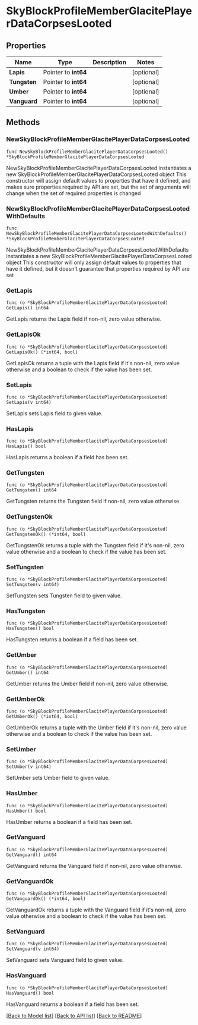 # SkyBlockProfileMemberGlacitePlayerDataCorpsesLooted

## Properties

Name | Type | Description | Notes
------------ | ------------- | ------------- | -------------
**Lapis** | Pointer to **int64** |  | [optional] 
**Tungsten** | Pointer to **int64** |  | [optional] 
**Umber** | Pointer to **int64** |  | [optional] 
**Vanguard** | Pointer to **int64** |  | [optional] 

## Methods

### NewSkyBlockProfileMemberGlacitePlayerDataCorpsesLooted

`func NewSkyBlockProfileMemberGlacitePlayerDataCorpsesLooted() *SkyBlockProfileMemberGlacitePlayerDataCorpsesLooted`

NewSkyBlockProfileMemberGlacitePlayerDataCorpsesLooted instantiates a new SkyBlockProfileMemberGlacitePlayerDataCorpsesLooted object
This constructor will assign default values to properties that have it defined,
and makes sure properties required by API are set, but the set of arguments
will change when the set of required properties is changed

### NewSkyBlockProfileMemberGlacitePlayerDataCorpsesLootedWithDefaults

`func NewSkyBlockProfileMemberGlacitePlayerDataCorpsesLootedWithDefaults() *SkyBlockProfileMemberGlacitePlayerDataCorpsesLooted`

NewSkyBlockProfileMemberGlacitePlayerDataCorpsesLootedWithDefaults instantiates a new SkyBlockProfileMemberGlacitePlayerDataCorpsesLooted object
This constructor will only assign default values to properties that have it defined,
but it doesn't guarantee that properties required by API are set

### GetLapis

`func (o *SkyBlockProfileMemberGlacitePlayerDataCorpsesLooted) GetLapis() int64`

GetLapis returns the Lapis field if non-nil, zero value otherwise.

### GetLapisOk

`func (o *SkyBlockProfileMemberGlacitePlayerDataCorpsesLooted) GetLapisOk() (*int64, bool)`

GetLapisOk returns a tuple with the Lapis field if it's non-nil, zero value otherwise
and a boolean to check if the value has been set.

### SetLapis

`func (o *SkyBlockProfileMemberGlacitePlayerDataCorpsesLooted) SetLapis(v int64)`

SetLapis sets Lapis field to given value.

### HasLapis

`func (o *SkyBlockProfileMemberGlacitePlayerDataCorpsesLooted) HasLapis() bool`

HasLapis returns a boolean if a field has been set.

### GetTungsten

`func (o *SkyBlockProfileMemberGlacitePlayerDataCorpsesLooted) GetTungsten() int64`

GetTungsten returns the Tungsten field if non-nil, zero value otherwise.

### GetTungstenOk

`func (o *SkyBlockProfileMemberGlacitePlayerDataCorpsesLooted) GetTungstenOk() (*int64, bool)`

GetTungstenOk returns a tuple with the Tungsten field if it's non-nil, zero value otherwise
and a boolean to check if the value has been set.

### SetTungsten

`func (o *SkyBlockProfileMemberGlacitePlayerDataCorpsesLooted) SetTungsten(v int64)`

SetTungsten sets Tungsten field to given value.

### HasTungsten

`func (o *SkyBlockProfileMemberGlacitePlayerDataCorpsesLooted) HasTungsten() bool`

HasTungsten returns a boolean if a field has been set.

### GetUmber

`func (o *SkyBlockProfileMemberGlacitePlayerDataCorpsesLooted) GetUmber() int64`

GetUmber returns the Umber field if non-nil, zero value otherwise.

### GetUmberOk

`func (o *SkyBlockProfileMemberGlacitePlayerDataCorpsesLooted) GetUmberOk() (*int64, bool)`

GetUmberOk returns a tuple with the Umber field if it's non-nil, zero value otherwise
and a boolean to check if the value has been set.

### SetUmber

`func (o *SkyBlockProfileMemberGlacitePlayerDataCorpsesLooted) SetUmber(v int64)`

SetUmber sets Umber field to given value.

### HasUmber

`func (o *SkyBlockProfileMemberGlacitePlayerDataCorpsesLooted) HasUmber() bool`

HasUmber returns a boolean if a field has been set.

### GetVanguard

`func (o *SkyBlockProfileMemberGlacitePlayerDataCorpsesLooted) GetVanguard() int64`

GetVanguard returns the Vanguard field if non-nil, zero value otherwise.

### GetVanguardOk

`func (o *SkyBlockProfileMemberGlacitePlayerDataCorpsesLooted) GetVanguardOk() (*int64, bool)`

GetVanguardOk returns a tuple with the Vanguard field if it's non-nil, zero value otherwise
and a boolean to check if the value has been set.

### SetVanguard

`func (o *SkyBlockProfileMemberGlacitePlayerDataCorpsesLooted) SetVanguard(v int64)`

SetVanguard sets Vanguard field to given value.

### HasVanguard

`func (o *SkyBlockProfileMemberGlacitePlayerDataCorpsesLooted) HasVanguard() bool`

HasVanguard returns a boolean if a field has been set.


[[Back to Model list]](../README.md#documentation-for-models) [[Back to API list]](../README.md#documentation-for-api-endpoints) [[Back to README]](../README.md)


